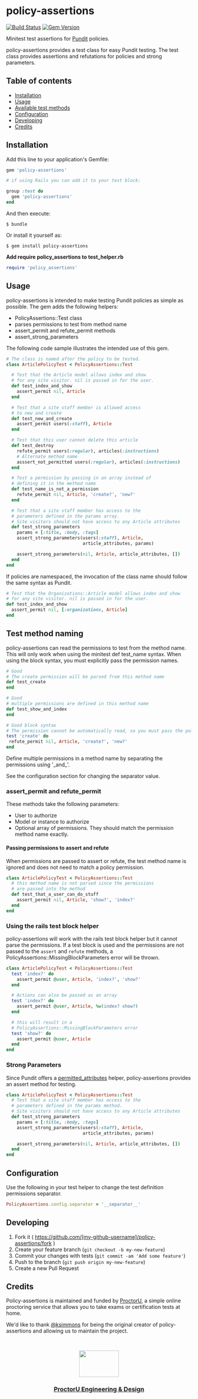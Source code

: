 # policy-assertions

[![Build Status](https://circleci.com/gh/ProctorU/policy-assertions.svg?style=shield&circle-token=7084a829c9e63b415f59e627d9e4ee90db7d2afa)](https://circleci.com/gh/ProctorU/policy-assertions) [![Gem Version](https://badge.fury.io/rb/policy-assertions.svg)](https://badge.fury.io/rb/policy-assertions)

Minitest test assertions for [Pundit](https://github.com/elabs/pundit) policies.

policy-assertions provides a test class for easy Pundit testing. The test class provides assertions and refutations for policies and strong parameters.

## Table of contents

* [Installation](#installation)
* [Usage](#usage)
* [Available test methods](#test-method-naming)
* [Configuration](#configuration)
* [Developing](#developing)
* [Credits](#credits)

## Installation

Add this line to your application's Gemfile:

```ruby
gem 'policy-assertions'

# if using Rails you can add it to your test block:

group :test do
  gem 'policy-assertions'
end
```

And then execute:

    $ bundle

Or install it yourself as:

    $ gem install policy-assertions

**Add require policy_assertions to test_helper.rb**

```ruby
require 'policy_assertions'
```

## Usage

policy-assertions is intended to make testing Pundit policies as simple as possible. The gem adds the following helpers:

* PolicyAssertions::Test class
* parses permissions to test from method name
* assert_permit and refute_permit methods
* assert_strong_parameters

The following code sample illustrates the intended use of this gem.

```ruby
# The class is named after the policy to be tested.
class ArticlePolicyTest < PolicyAssertions::Test

  # Test that the Article model allows index and show
  # for any site visitor. nil is passed in for the user.
  def test_index_and_show
    assert_permit nil, Article
  end

  # Test that a site staff member is allowed access
  # to new and create
  def test_new_and_create
    assert_permit users(:staff), Article
  end

  # Test that this user cannot delete this article
  def test_destroy
    refute_permit users(:regular), articles(:instructions)
    # Alternate method name
    asssert_not_permitted users(:regular), articles(:instructions)
  end

  # Test a permission by passing in an array instead of
  # defining it in the method name
  def test_name_is_not_a_permission
    refute_permit nil, Article, 'create?', 'new?'
  end

  # Test that a site staff member has access to the
  # parameters defined in the params array.
  # Site visitors should not have access to any Article attributes
  def test_strong_parameters
    params = [:title, :body, :tags]
    assert_strong_parameters(users(:staff), Article,
                             article_attributes, params)

    assert_strong_parameters(nil, Article, article_attributes, [])
  end
end
```

If policies are namespaced, the invocation of the class name should follow the same syntax as Pundit.

```ruby
# Test that the Organizations::Article model allows index and show
# for any site visitor. nil is passed in for the user.
def test_index_and_show
  assert_permit nil, [:organizations, Article]
end
```

## Test method naming

policy-assertions can read the permissions to test from the method name. This will only work when using the minitest def test_name syntax. When using the block syntax, you must explicitly pass the permission names.

```ruby
# Good
# The create permission will be parsed from this method name
def test_create
end

# Good
# multiple permissions are defined in this method name
def test_show_and_index
end

# Good block syntax
# The permission cannot be automatically read, so you must pass the policy names directly.
test 'create' do
 refute_permit nil, Article, 'create?', 'new?'
end
```

Define multiple permissions in a method name by separating the permissions using '\_and\_'.

See the configuration section for changing the separator value.

### assert_permit and refute_permit

These methods take the following parameters:

* User to authorize
* Model or instance to authorize
* Optional array of permissions. They should match the permission method name exactly.

#### Passing permissions to assert and refute

When permissions are passed to assert or refute, the test method name is ignored and does not need to match a policy permission.

```ruby
class ArticlePolicyTest < PolicyAssertions::Test
  # this method name is not parsed since the permissions
  # are passed into the method
  def test_that_a_user_can_do_stuff
    assert_permit nil, Article, 'show?', 'index?'
  end
end
```

### Using the rails test block helper

policy-assertions will work with the rails test block helper but it cannot parse the permissions. If a test block is used and the permissions are not passed to the `assert` and `refute` methods, a PolicyAssertions::MissingBlockParameters error will be thrown.

```ruby
class ArticlePolicyTest < PolicyAssertions::Test
  test 'index?' do
    assert_permit @user, Article, 'index?', 'show?'
  end

  # Actions can also be passed as an array
  test 'index?' do
    assert_permit @user, Article, %w(index? show?)
  end

  # this will result in a
  # PolicyAssertions::MissingBlockParameters error
  test 'show?' do
    assert_permit @user, Article
  end
end
```

### Strong Parameters

Since Pundit offers a [permitted_attributes](https://github.com/elabs/pundit#strong-parameters) helper, policy-assertions provides an assert method for testing.

```ruby
class ArticlePolicyTest < PolicyAssertions::Test
  # Test that a site staff member has access to the
  # parameters defined in the params method.
  # Site visitors should not have access to any Article attributes
  def test_strong_parameters
    params = [:title, :body, :tags]
    assert_strong_parameters(users(:staff), Article,
                             article_attributes, params)

    assert_strong_parameters(nil, Article, article_attributes, [])
  end
end
```

## Configuration

Use the following in your test helper to change the test definition permissions separator.

```ruby
PolicyAssertions.config.separator = '__separator__'
```

## Developing

1. Fork it ( https://github.com/[my-github-username]/policy-assertions/fork )
2. Create your feature branch (`git checkout -b my-new-feature`)
3. Commit your changes with tests (`git commit -am 'Add some feature'`)
4. Push to the branch (`git push origin my-new-feature`)
5. Create a new Pull Request

## Credits

Policy-assertions is maintained and funded by [ProctorU](https://twitter.com/ProctorU),
a simple online proctoring service that allows you to take exams or
certification tests at home.

We'd like to thank [@ksimmons](https://github.com/ksimmons) for being the original creator of policy-assertions and allowing us to maintain the project.

<br>

<p align="center">
  <a href="https://twitter.com/ProctorUEng">
    <img src="https://s3-us-west-2.amazonaws.com/dev-team-resources/procki-eyes.svg" width=108 height=72>
  </a>

  <h3 align="center">
    <a href="https://twitter.com/ProctorUEng">ProctorU Engineering & Design</a>
  </h3>
</p>
